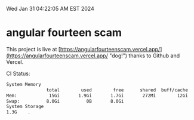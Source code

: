 Wed Jan 31 04:22:05 AM EST 2024

# angular fourteen scam


This project is live at [https://angularfourteenscam.vercel.app/](https://angularfourteenscam.vercel.app/ "dog!") thanks to Github and Vercel.

CI Status: 

```bash
System Memory
               total        used        free      shared  buff/cache   available
Mem:            15Gi       1.9Gi       1.7Gi       272Mi        12Gi        13Gi
Swap:          8.0Gi          0B       8.0Gi
System Storage
1.3G	.
```
